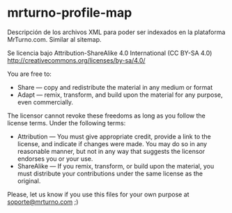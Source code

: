 mrturno-profile-map
===================

Descripción de los archivos XML para poder ser indexados en la plataforma MrTurno.com. Similar al sitemap.

Se licencia bajo Attribution-ShareAlike 4.0 International (CC BY-SA 4.0) http://creativecommons.org/licenses/by-sa/4.0/

You are free to:
- Share — copy and redistribute the material in any medium or format
- Adapt — remix, transform, and build upon the material for any purpose, even commercially.

The licensor cannot revoke these freedoms as long as you follow the license terms.
Under the following terms:
- Attribution — You must give appropriate credit, provide a link to the license, and indicate if changes were made. You may do so in any reasonable manner, but not in any way that suggests the licensor endorses you or your use.
- ShareAlike — If you remix, transform, or build upon the material, you must distribute your contributions under the same license as the original.

Please, let us know if you use this files for your own purpose at soporte@mrturno.com ;)
